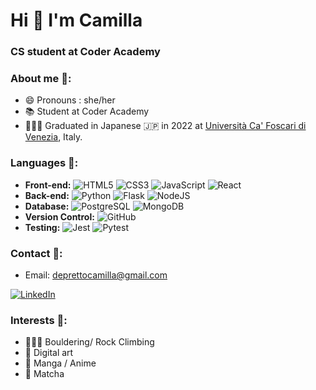 # Hi 👋 I'm Camilla 

### CS student at Coder Academy

### About me 🌱: 

- 😄 Pronouns : she/her
- 📚 Student at Coder Academy
- 👩🏻‍🎓 Graduated in Japanese 🇯🇵 in 2022 at [Università Ca' Foscari di Venezia](https://www.unive.it/pag/13526), Italy.

### Languages 🌾: 
- **Front-end:** <img alt="HTML5" src="https://img.shields.io/badge/HTML5-181717?logo=html5&logoColor=white&labelColor=E34F26" /> <img alt="CSS3" src="https://img.shields.io/badge/CSS3-181717?logo=css3&logoColor=white&labelColor=1572B6" /> <img alt="JavaScript" src="https://img.shields.io/badge/JavaScript-323330?logo=javascript&logoColor=F7DF1E" /> <img alt="React" src="https://img.shields.io/badge/React-20232A?logo=react&logoColor=61DAFB" />
- **Back-end:** <img alt="Python" src="https://img.shields.io/badge/Python-181717?logo=python&logoColor=white&labelColor=3776AB" /> <img alt="Flask" src="https://img.shields.io/badge/Flask-181717?logo=flask&logoColor=white" /> <img alt="NodeJS" src="https://img.shields.io/badge/NodeJS-181717?logo=nodedotjs&logoColor=white&labelColor=339933" />
- **Database:** <img alt="PostgreSQL" src="https://img.shields.io/badge/PostgreSQL-181717?logo=postgresql&logoColor=white&labelColor=4169E1" /> <img alt="MongoDB" src="https://img.shields.io/badge/MongoDB-181717?logo=mongodb&logoColor=white&labelColor=47A248" />
- **Version Control:** <img alt="GitHub" src="https://img.shields.io/badge/Github-181717?logo=github&logoColor=white" />
- **Testing:** <img alt="Jest" src="https://img.shields.io/badge/Jest-181717?logo=jest&logoColor=white&labelColor=C21325" /> <img alt="Pytest" src="https://img.shields.io/badge/Pytest-181717?logo=pytest&logoColor=white&labelColor=0A9EDC" />

### Contact 📮: 
- Email: deprettocamilla@gmail.com

<a
  href="www.linkedin.com/in/camilla-de-pretto-815979234"
  target= "_blank">
  <img 
    alt="LinkedIn"
    src="https://img.shields.io/badge/linkedin-%230077B5.svg?&style=for-the-badge&logo=linkedin&logoColor=white"  
  />
  </a>

  ### Interests 🌿: 
  - 🧗🏻‍♀️ Bouldering/ Rock Climbing
  - 🎨 Digital art
  - 🎐 Manga / Anime
  - 🍵 Matcha 
